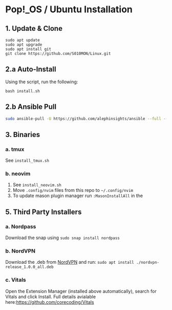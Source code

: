 # Pop!\_OS / Ubuntu Installation
 
## 1. Update & Clone  
    sudo apt update
    sudo apt upgrade
    sudo apt install git
    git clone https://github.com/S010MON/Linux.git
   
## 2.a Auto-Install
Using the script, run the following:

    bash install.sh

## 2.b Ansible Pull
```bash
sudo ansible-pull -U https://github.com/alephinsights/ansible --full --purge -o  playbook.yml
```
 
## 3. Binaries

   ### a. tmux
   See `install_tmux.sh` 

   ### b. neovim
   1. See `install_neovim.sh`
   2. Move `.config/nvim` files from this repo to `~/.config/nvim`
   3. To update mason plugin manager run `:MasonInstallAll` in the 
    
## 5. Third Party Installers

   ### a. Nordpass
   
   Download the snap using `sudo snap install nordpass`
   
   ### b. NordVPN
   
   Download the .deb from [NordVPN](https://nordvpn.com/nl/download/) and run: `sudo apt install ./nordvpn-release_1.0.0_all.deb`
   
   ### c. Vitals
   
   Open the Extension Manager (installed above automatically), search for Vitals and click Install. Full details avialable here:https://github.com/corecoding/Vitals
  
  

    
    

    
